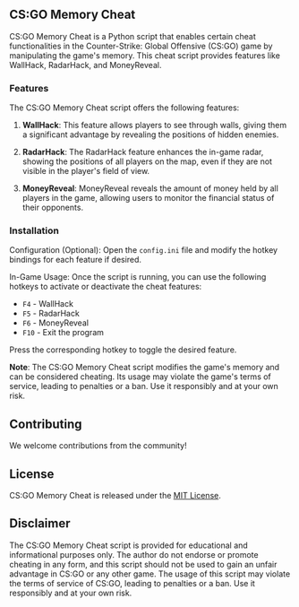 ## CS:GO Memory Cheat

CS:GO Memory Cheat is a Python script that enables certain cheat functionalities in the Counter-Strike: Global Offensive (CS:GO) game by manipulating the game's memory. This cheat script provides features like WallHack, RadarHack, and MoneyReveal.

### Features

The CS:GO Memory Cheat script offers the following features:

1. **WallHack**: This feature allows players to see through walls, giving them a significant advantage by revealing the positions of hidden enemies.

2. **RadarHack**: The RadarHack feature enhances the in-game radar, showing the positions of all players on the map, even if they are not visible in the player's field of view.

3. **MoneyReveal**: MoneyReveal reveals the amount of money held by all players in the game, allowing users to monitor the financial status of their opponents.

### Installation

Configuration (Optional): Open the `config.ini` file and modify the hotkey bindings for each feature if desired.

In-Game Usage: Once the script is running, you can use the following hotkeys to activate or deactivate the cheat features:
   - `F4` - WallHack
   - `F5` - RadarHack
   - `F6` - MoneyReveal
   - `F10` - Exit the program

   Press the corresponding hotkey to toggle the desired feature.

**Note**: The CS:GO Memory Cheat script modifies the game's memory and can be considered cheating. Its usage may violate the game's terms of service, leading to penalties or a ban. Use it responsibly and at your own risk.

## Contributing

We welcome contributions from the community!

## License

CS:GO Memory Cheat is released under the [MIT License](LICENSE).

## Disclaimer

The CS:GO Memory Cheat script is provided for educational and informational purposes only. The author do not endorse or promote cheating in any form, and this script should not be used to gain an unfair advantage in CS:GO or any other game. The usage of this script may violate the terms of service of CS:GO, leading to penalties or a ban. Use it responsibly and at your own risk.